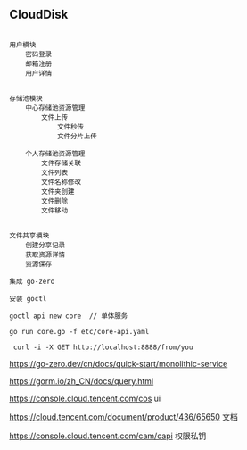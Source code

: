 
## CloudDisk

```

用户模块
    密码登录
    邮箱注册
    用户详情


存储池模块
    中心存储池资源管理
        文件上传
            文件秒传
            文件分片上传

    个人存储池资源管理
        文件存储关联
        文件列表
        文件名称修改
        文件夹创建
        文件删除
        文件移动


文件共享模块
    创建分享记录
    获取资源详情
    资源保存

```

```text
集成 go-zero

安装 goctl

goctl api new core  // 单体服务

go run core.go -f etc/core-api.yaml

 curl -i -X GET http://localhost:8888/from/you
```


https://go-zero.dev/cn/docs/quick-start/monolithic-service

https://gorm.io/zh_CN/docs/query.html

https://console.cloud.tencent.com/cos ui

https://cloud.tencent.com/document/product/436/65650 文档

https://console.cloud.tencent.com/cam/capi  权限私钥
